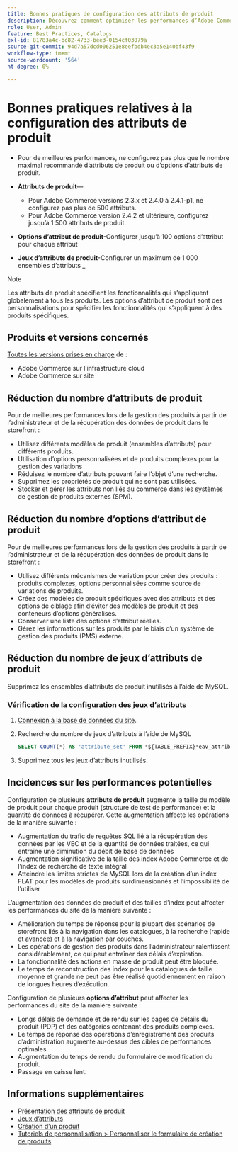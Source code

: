 ```yaml
---
title: Bonnes pratiques de configuration des attributs de produit
description: Découvrez comment optimiser les performances d’Adobe Commerce en limitant le nombre d’attributs de produit, d’options d’attribut et de jeux d’attributs.
role: User, Admin
feature: Best Practices, Catalogs
exl-id: 81783a4c-bc82-4733-bee3-0154cf03079a
source-git-commit: 94d7a57dcd006251e8eefbdb4ec3a5e140bf43f9
workflow-type: tm+mt
source-wordcount: '564'
ht-degree: 0%

---
```


# Bonnes pratiques relatives à la configuration des attributs de produit

- Pour de meilleures performances, ne configurez pas plus que le nombre maximal recommandé d’attributs de produit ou d’options d’attributs de produit.

- **Attributs de produit**—
   - Pour Adobe Commerce versions 2.3.x et 2.4.0 à 2.4.1-p1, ne configurez pas plus de 500 attributs.
   - Pour Adobe Commerce version 2.4.2 et ultérieure, configurez jusqu’à 1 500 attributs de produit.
- **Options d’attribut de produit**-Configurer jusqu’à 100 options d’attribut pour chaque attribut
- **Jeux d’attributs de produit**-Configurer un maximum de 1 000 ensembles d’attributs _
>[!NOTE]
>
>Les attributs de produit spécifient les fonctionnalités qui s’appliquent globalement à tous les produits. Les options d’attribut de produit sont des personnalisations pour spécifier les fonctionnalités qui s’appliquent à des produits spécifiques.

## Produits et versions concernés

[Toutes les versions prises en charge](../../../release/versions.md) de :

- Adobe Commerce sur l’infrastructure cloud
- Adobe Commerce sur site

## Réduction du nombre d’attributs de produit

Pour de meilleures performances lors de la gestion des produits à partir de l’administrateur et de la récupération des données de produit dans le storefront :

- Utilisez différents modèles de produit (ensembles d’attributs) pour différents produits.
- Utilisation d’options personnalisées et de produits complexes pour la gestion des variations
- Réduisez le nombre d’attributs pouvant faire l’objet d’une recherche.
- Supprimez les propriétés de produit qui ne sont pas utilisées.
- Stocker et gérer les attributs non liés au commerce dans les systèmes de gestion de produits externes (SPM).

## Réduction du nombre d’options d’attribut de produit

Pour de meilleures performances lors de la gestion des produits à partir de l’administrateur et de la récupération des données de produit dans le storefront :

- Utilisez différents mécanismes de variation pour créer des produits : produits complexes, options personnalisées comme source de variations de produits.
- Créez des modèles de produit spécifiques avec des attributs et des options de ciblage afin d’éviter des modèles de produit et des conteneurs d’options généralisés.
- Conserver une liste des options d’attribut réelles.
- Gérez les informations sur les produits par le biais d’un système de gestion des produits (PMS) externe.

## Réduction du nombre de jeux d’attributs de produit

Supprimez les ensembles d’attributs de produit inutilisés à l’aide de MySQL.

### Vérification de la configuration des jeux d’attributs

1. [Connexion à la base de données du site](https://devdocs.magento.com/cloud/project/services-mysql.html#connect-to-the-database).

1. Recherche du nombre de jeux d’attributs à l’aide de MySQL

   ```sql
   SELECT COUNT(*) AS 'attribute_set' FROM *${TABLE_PREFIX}*eav_attribute_set;
   ```

1. Supprimez tous les jeux d’attributs inutilisés.

## Incidences sur les performances potentielles

Configuration de plusieurs **attributs de produit** augmente la taille du modèle de produit pour chaque produit (structure de test de performance) et la quantité de données à récupérer. Cette augmentation affecte les opérations de la manière suivante :

- Augmentation du trafic de requêtes SQL lié à la récupération des données par les VEC et de la quantité de données traitées, ce qui entraîne une diminution du débit de base de données
- Augmentation significative de la taille des index Adobe Commerce et de l’index de recherche de texte intégral
- Atteindre les limites strictes de MySQL lors de la création d’un index FLAT pour les modèles de produits surdimensionnés et l’impossibilité de l’utiliser

L’augmentation des données de produit et des tailles d’index peut affecter les performances du site de la manière suivante :

- Amélioration du temps de réponse pour la plupart des scénarios de storefront liés à la navigation dans les catalogues, à la recherche (rapide et avancée) et à la navigation par couches.
- Les opérations de gestion des produits dans l’administrateur ralentissent considérablement, ce qui peut entraîner des délais d’expiration.
- La fonctionnalité des actions en masse de produit peut être bloquée.
- Le temps de reconstruction des index pour les catalogues de taille moyenne et grande ne peut pas être réalisé quotidiennement en raison de longues heures d’exécution.

Configuration de plusieurs **options d’attribut** peut affecter les performances du site de la manière suivante :

- Longs délais de demande et de rendu sur les pages de détails du produit (PDP) et des catégories contenant des produits complexes.
- Le temps de réponse des opérations d’enregistrement des produits d’administration augmente au-dessus des cibles de performances optimales.
- Augmentation du temps de rendu du formulaire de modification du produit.
- Passage en caisse lent.

## Informations supplémentaires

- [Présentation des attributs de produit](https://experienceleague.adobe.com/docs/commerce-admin/catalog/product-attributes/product-attributes.html)
- [Jeux d’attributs](https://experienceleague.adobe.com/docs/commerce-admin/catalog/product-attributes/create/attribute-sets.html)
- [Création d’un produit](https://experienceleague.adobe.com/docs/commerce-admin/catalog/products/product-create.html)
- [Tutoriels de personnalisation > Personnaliser le formulaire de création de produits](https://developer.adobe.com/commerce/php/tutorials/admin/custom-product-creation-form/)
